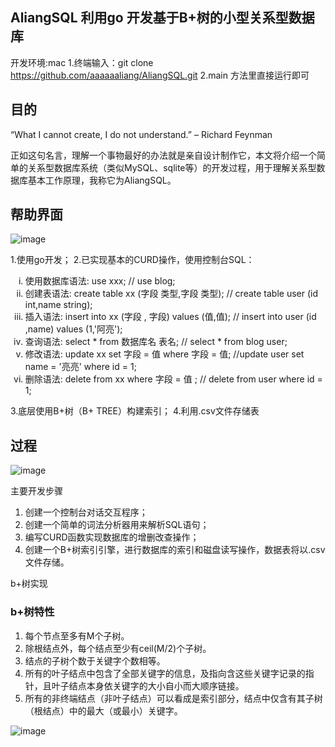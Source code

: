 ## AliangSQL  利用go 开发基于B+树的小型关系型数据库 
开发环境:mac
1.终端输入：git clone https://github.com/aaaaaaliang/AliangSQL.git
2.main 方法里直接运行即可

## 目的
“What I cannot create, I do not understand.” – Richard Feynman

正如这句名言，理解一个事物最好的办法就是亲自设计制作它，本文将介绍一个简单的关系型数据库系统（类似MySQL、sqlite等）的开发过程，用于理解关系型数据库基本工作原理，我称它为AliangSQL。

## 帮助界面
![image](https://github.com/aaaaaaliang/AliangSQL/assets/117182742/f9c6411d-7ab8-40bb-aa96-3d3d11598f79)

1.使用go开发；
2.已实现基本的CURD操作，使用控制台SQL：
  <ol type="i">
     <li>使用数据库语法: use xxx;                    // use blog;</li>
     <li>创建表语法: create table xx (字段  类型,字段  类型); // create table user (id int,name string);</li>
     <li>插入语法: insert into xx (字段 , 字段) values (值,值); // insert into user (id ,name) values (1,'阿亮');</li>
     <li>查询语法: select * from 数据库名 表名;      // select * from  blog user;</li>
     <li>修改语法: update xx set 字段 = 值  where 字段 = 值; //update user set name = '亮亮' where id = 1;</li>
     <li>删除语法: delete from xx where 字段 = 值 ;     // delete from user where id = 1;</li>

</ol>


3.底层使用B+树（B+ TREE）构建索引；
4.利用.csv文件存储表

## 过程
![image](https://github.com/aaaaaaliang/AliangSQL/assets/117182742/9026eb1a-3820-4a09-b91e-1324fd48f574)

主要开发步骤
<ol>
  <li>创建一个控制台对话交互程序； </li>
  <li>创建一个简单的词法分析器用来解析SQL语句；</li>
  <li>编写CURD函数实现数据库的增删改查操作；</li>
  <li>创建一个B+树索引引擎，进行数据库的索引和磁盘读写操作，数据表将以.csv文件存储。</li>
</ol>

b+树实现

### b+树特性
<ol>
  <li>每个节点至多有M个子树。</li>
  <li>除根结点外，每个结点至少有ceil(M/2)个子树。</li>
  <li>结点的子树个数于关键字个数相等。</li>
  <li>所有的叶子结点中包含了全部关键字的信息，及指向含这些关键字记录的指针，且叶子结点本身依关键字的大小自小而大顺序链接。</li>
  <li>所有的非终端结点（非叶子结点）可以看成是索引部分，结点中仅含有其子树（根结点）中的最大（或最小）关键字。</li>
</ol>

![image](https://github.com/aaaaaaliang/AliangSQL/assets/117182742/b80e8362-d35d-456c-b0c9-f6442695a57b)



